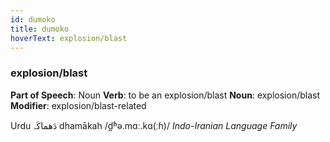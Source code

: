```yaml
---
id: dumoko
title: dumoko
hoverText: explosion/blast
---
```


### explosion/blast

**Part of Speech**: Noun
**Verb**: to be an explosion/blast
**Noun**: explosion/blast
**Modifier**: explosion/blast-related

Urdu دَھماکَہ dhamākah /d̪ʱə.mɑː.kɑ(ːɦ)/
*Indo-Iranian Language Family*